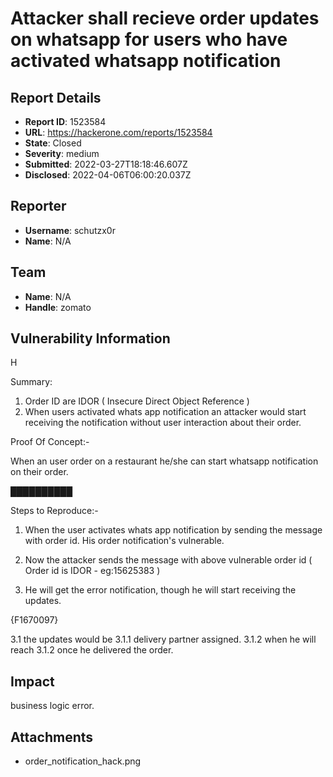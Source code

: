 # Attacker shall recieve order updates on whatsapp for users who have activated whatsapp notification

## Report Details
- **Report ID**: 1523584
- **URL**: https://hackerone.com/reports/1523584
- **State**: Closed
- **Severity**: medium
- **Submitted**: 2022-03-27T18:18:46.607Z
- **Disclosed**: 2022-04-06T06:00:20.037Z

## Reporter
- **Username**: schutzx0r
- **Name**: N/A

## Team
- **Name**: N/A
- **Handle**: zomato

## Vulnerability Information
H

Summary:
1. Order ID are IDOR ( Insecure Direct Object Reference )
2. When users activated whats app notification an attacker would start receiving the notification without user interaction about their order.

Proof Of Concept:-

When an user order on a restaurant he/she can start whatsapp notification on their order.

██████████

Steps to Reproduce:-

1. When the user activates whats app notification by sending the message with order id. His order notification's vulnerable.

2. Now the attacker sends the message with above vulnerable order id ( Order id is IDOR - eg:15625383 )

3. He will get the error notification, though he will start receiving the updates.

{F1670097}

3.1 the updates would be
3.1.1 delivery partner assigned.
3.1.2 when he will reach
3.1.2 once he delivered the order.

## Impact

business logic error.

## Attachments
- order_notification_hack.png

